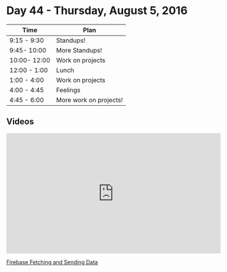 # Day 44  - Thursday, August 5, 2016


Time       | Plan     |
----------------|-------
9:15 - 9:30  | Standups!
9:45- 10:00  | More Standups!
10:00- 12:00 | Work on projects
12:00 - 1:00 | Lunch
1:00 - 4:00  | Work on projects
4:00 - 4:45  | Feelings
4:45 - 6:00  | More work on projects!

## Videos

<iframe width="560" height="315" src="https://www.youtube.com/embed/xSJ4m3pOMP0?rel=0&modestbranding=1" frameborder="0" allowfullscreen></iframe><p><a href="https://www.youtube.com/watch?v=xSJ4m3pOMP0">Firebase Fetching and Sending Data</a></p>
